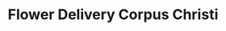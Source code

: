 ---
title: "Flower Delivery Corpus Christi"
url: /corpus-christi/flower-delivery-corpus-christi/
shop: Blumen
---